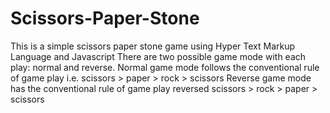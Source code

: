 # Scissors-Paper-Stone
This is a simple scissors paper stone game using Hyper Text Markup Language and Javascript
There are two possible game mode with each play: normal and reverse.
Normal game mode follows the conventional rule of game play i.e. scissors > paper > rock > scissors
Reverse game mode has the conventional  rule of game play reversed  scissors > rock > paper > scissors
